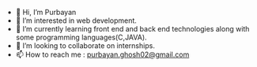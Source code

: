 - 👋 Hi, I’m Purbayan
- 👀 I’m interested in web development.
- 🌱 I’m currently learning front end and back end technologies along with some programming languages(C,JAVA).
- 💞️ I’m looking to collaborate on internships.
- 📫 How to reach me : purbayan.ghosh02@gmail.com
<!---
purbayan02/purbayan02 is a ✨ special ✨ repository because its `README.md` (this file) appears on your GitHub profile.
You can click the Preview link to take a look at your changes.
--->
